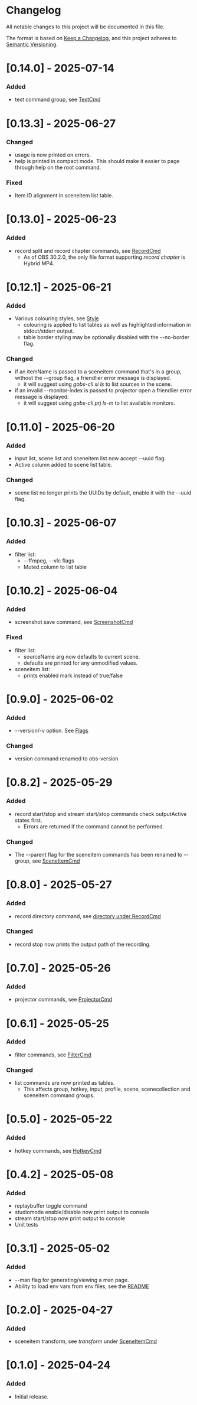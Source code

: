 # Changelog

All notable changes to this project will be documented in this file.

The format is based on [Keep a Changelog](https://keepachangelog.com/en/1.0.0/),
and this project adheres to [Semantic Versioning](https://semver.org/spec/v2.0.0.html).

# [0.14.0] - 2025-07-14

### Added

-   text command group, see [TextCmd](https://github.com/onyx-and-iris/gobs-cli?tab=readme-ov-file#textcmd)

# [0.13.3] - 2025-06-27

### Changed

-   usage is now printed on errors.
-   help is printed in compact mode. This should make it easier to page through help on the root command.

### Fixed

-   Item ID alignment in sceneitem list table.

# [0.13.0] - 2025-06-23

### Added

-   record split and record chapter commands, see [RecordCmd](https://github.com/onyx-and-iris/gobs-cli?tab=readme-ov-file#recordcmd)
    -   As of OBS 30.2.0, the only file format supporting *record chapter* is Hybrid MP4.

# [0.12.1] - 2025-06-21

### Added

-   Various colouring styles, see [Style](https://github.com/onyx-and-iris/gobs-cli/tree/main?tab=readme-ov-file#style)
    -   colouring is applied to list tables as well as highlighted information in stdout/stderr output.
    -   table border styling may be optionally disabled with the --no-border flag.

### Changed

-   if an itemName is passed to a sceneitem command that's in a group, without the --group flag, a friendlier error message is displayed.
    -   it will suggest using *gobs-cli si ls* to list sources in the scene.
-   if an invalid --monitor-index is passed to projector open a friendlier error message is displayed.
    -   it will suggest using *gobs-cli prj ls-m* to list available monitors.


# [0.11.0] - 2025-06-20

### Added

-   input list, scene list and sceneitem list now accept --uuid flag.
-   Active column added to scene list table.

### Changed

-   scene list no longer prints the UUIDs by default, enable it with the --uuid flag.

# [0.10.3] - 2025-06-07

### Added

-   filter list:
    -   --ffmpeg, --vlc flags
    -   Muted column to list table

# [0.10.2] - 2025-06-04

### Added

-   screenshot save command, see [ScreenshotCmd](https://github.com/onyx-and-iris/gobs-cli?tab=readme-ov-file#screenshotcmd)

### Fixed

-   filter list:
    -   sourceName arg now defaults to current scene. 
    -   defaults are printed for any unmodified values.
-   sceneitem list:
    -   prints enabled mark instead of true/false

# [0.9.0] - 2025-06-02

### Added

-   --version/-v option. See [Flags](https://github.com/onyx-and-iris/gobs-cli?tab=readme-ov-file#flags)

### Changed

-   version command renamed to obs-version

# [0.8.2] - 2025-05-29

### Added

-   record start/stop and stream start/stop commands check outputActive states first. 
    -   Errors are returned if the command cannot be performed.

### Changed

-   The --parent flag for the sceneitem commands has been renamed to --group, see [SceneItemCmd](https://github.com/onyx-and-iris/gobs-cli?tab=readme-ov-file#sceneitemcmd)

# [0.8.0] - 2025-05-27

### Added

-   record directory command, see [directory under RecordCmd](https://github.com/onyx-and-iris/gobs-cli?tab=readme-ov-file#recordcmd)

### Changed

-   record stop now prints the output path of the recording.


# [0.7.0] - 2025-05-26

### Added

-   projector commands, see [ProjectorCmd](https://github.com/onyx-and-iris/gobs-cli?tab=readme-ov-file#projectorcmd)


# [0.6.1] - 2025-05-25

### Added

-   filter commands, see [FilterCmd](https://github.com/onyx-and-iris/gobs-cli?tab=readme-ov-file#filtercmd)

### Changed

-   list commands are now printed as tables.
    - This affects group, hotkey, input, profile, scene, scenecollection and sceneitem command groups.

# [0.5.0] - 2025-05-22

### Added

-   hotkey commands, see [HotkeyCmd](https://github.com/onyx-and-iris/gobs-cli?tab=readme-ov-file#hotkeycmd)

# [0.4.2] - 2025-05-08

### Added

-   replaybuffer toggle command
-   studiomode enable/disable now print output to console
-   stream start/stop now print output to console
-   Unit tests

# [0.3.1] - 2025-05-02

### Added

-   --man flag for generating/viewing a man page.
-   Ability to load env vars from env files, see the [README](https://github.com/onyx-and-iris/gobs-cli?tab=readme-ov-file#environment-variables)

# [0.2.0] - 2025-04-27

### Added

-   sceneitem transform, see *transform* under [SceneItemCmd](https://github.com/onyx-and-iris/gobs-cli?tab=readme-ov-file#sceneitemcmd)

# [0.1.0] - 2025-04-24

### Added

-   Initial release.
